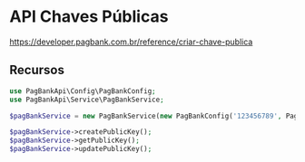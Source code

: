 # API Chaves Públicas

<https://developer.pagbank.com.br/reference/criar-chave-publica>

## Recursos

```php
use PagBankApi\Config\PagBankConfig;
use PagBankApi\Service\PagBankService;

$pagBankService = new PagBankService(new PagBankConfig('123456789', PagBankConfig::ENVIRONMENT_SANDBOX));

$pagBankService->createPublicKey();
$pagBankService->getPublicKey();
$pagBankService->updatePublicKey();
```
